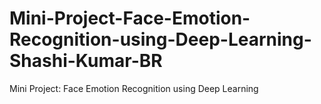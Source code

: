 # Mini-Project-Face-Emotion-Recognition-using-Deep-Learning-Shashi-Kumar-BR
Mini Project: Face Emotion Recognition using Deep Learning
